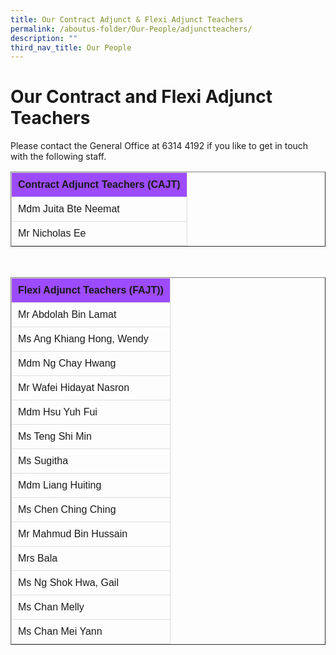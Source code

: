 ```yaml
---
title: Our Contract Adjunct & Flexi Adjunct Teachers
permalink: /aboutus-folder/Our-People/adjunctteachers/
description: ""
third_nav_title: Our People
---
```

# Our Contract and Flexi Adjunct Teachers

Please contact the General Office at 6314 4192 if you like to get in touch with the following staff.


<style>
table {
  font-family: arial, sans-serif;
  border-collapse: collapse;
  text-align: left;
}

td, th {
  border: 1px solid #dddddd;
  text-align: left;
  padding: 10px;
}

tr:nth-child(1) {
  background-color: #9d4bfe;
  font-color: #ffffff;
}
</style>

<table border=1>
  <tbody>
  <tr>
    <th>Contract Adjunct Teachers (CAJT)</th>
  </tr>
		<tr>
			<td>
				Mdm Juita Bte Neemat
			</td>
		</tr>
		<tr>
			<td>
				Mr Nicholas Ee
			</td>
		</tr>
	</tbody>
	</table>
	<br>
<table border=1>
  <tbody>
  <tr>
    <th>Flexi Adjunct Teachers (FAJT))</th>
  </tr>
		<tr>
			<td>
				Mr Abdolah Bin Lamat
			</td>
		</tr>
		<tr>
			<td>
				Ms Ang Khiang Hong, Wendy
			</td>
		</tr>
				<tr>
			<td>
				Mdm Ng Chay Hwang
			</td>
		</tr>
				<tr>
			<td>
				Mr Wafei Hidayat Nasron
			</td>
		</tr>
				<tr>
			<td>
				Mdm Hsu Yuh Fui
			</td>
		</tr>
				<tr>
			<td>
				Ms Teng Shi Min
			</td>
		</tr>
				<tr>
			<td>
				Ms Sugitha
			</td>
		</tr>
				<tr>
			<td>
				Mdm Liang Huiting
			</td>
		</tr>
				<tr>
			<td>
				Ms Chen Ching Ching
			</td>
		</tr>
				<tr>
			<td>
				Mr Mahmud Bin Hussain
			</td>
		</tr>
				<tr>
			<td>
				Mrs Bala
			</td>
		</tr>
				<tr>
			<td>
				Ms Ng Shok Hwa, Gail
			</td>
		</tr>
		<tr>
			<td>
				Ms Chan Melly
			</td>
		</tr>
		<tr>
			<td>
				Ms Chan Mei Yann
			</td>
		</tr>